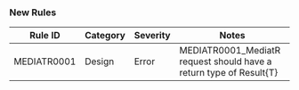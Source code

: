 ### New Rules

Rule ID | Category | Severity | Notes
--------|----------|----------|--------------------
MEDIATR0001  | Design |  Error | MEDIATR0001_MediatR request should have a return type of Result{T}
